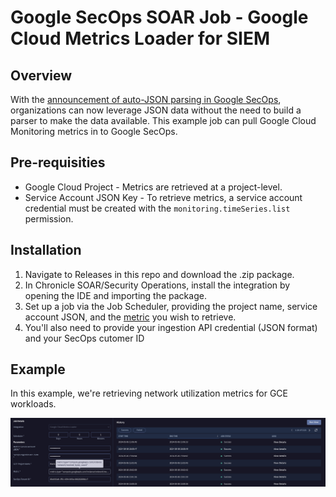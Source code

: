 # Google SecOps SOAR Job - Google Cloud Metrics Loader for SIEM

## Overview
With the [announcement of auto-JSON parsing in Google SecOps](https://cloud.google.com/blog/products/identity-security/introducing-google-security-operations-intel-driven-ai-powered-secops-at-rsa), organizations can now leverage JSON data without the need to build a parser to make the data available. This example job can pull Google Cloud Monitoring metrics in to Google SecOps.

## Pre-requisities
- Google Cloud Project - Metrics are retrieved at a project-level.
- Service Account JSON Key - To retrieve metrics, a service account credential must be created with the `monitoring.timeSeries.list` permission.

## Installation
1. Navigate to Releases in this repo and download the .zip package.
2. In Chronicle SOAR/Security Operations, install the integration by opening the IDE and importing the package.
3. Set up a job via the Job Scheduler, providing the project name, service account JSON, and the [metric](https://cloud.google.com/monitoring/api/metrics_gcp) you wish to retrieve.
4. You'll also need to provide your ingestion API credential (JSON format) and your SecOps cutomer ID

## Example
In this example, we're retrieving network utilization metrics for GCE workloads.

![Metrics](gcp-metrics-job.png?raw=true)
